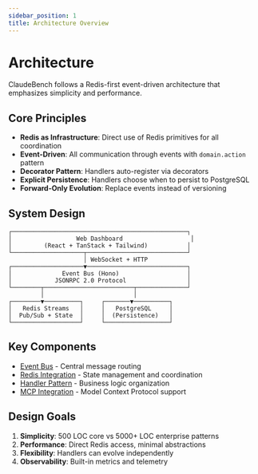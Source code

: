 ```yaml
---
sidebar_position: 1
title: Architecture Overview
---
```


# Architecture

ClaudeBench follows a Redis-first event-driven architecture that emphasizes simplicity and performance.

## Core Principles

- **Redis as Infrastructure**: Direct use of Redis primitives for all coordination
- **Event-Driven**: All communication through events with `domain.action` pattern
- **Decorator Pattern**: Handlers auto-register via decorators
- **Explicit Persistence**: Handlers choose when to persist to PostgreSQL
- **Forward-Only Evolution**: Replace events instead of versioning

## System Design

```
┌─────────────────────────────────────────────────┐
│                  Web Dashboard                   │
│         (React + TanStack + Tailwind)           │
└────────────────────┬────────────────────────────┘
                     │ WebSocket + HTTP
┌────────────────────▼────────────────────────────┐
│              Event Bus (Hono)                   │
│            JSONRPC 2.0 Protocol                 │
└────────┬─────────────────────────┬──────────────┘
         │                         │
┌────────▼──────────┐     ┌───────▼──────────┐
│   Redis Streams   │     │   PostgreSQL     │
│  Pub/Sub + State  │     │  (Persistence)   │
└───────────────────┘     └──────────────────┘
```

## Key Components

- [Event Bus](./event-bus) - Central message routing
- [Redis Integration](./redis) - State management and coordination
- [Handler Pattern](./handlers) - Business logic organization
- [MCP Integration](./mcp) - Model Context Protocol support

## Design Goals

1. **Simplicity**: 500 LOC core vs 5000+ LOC enterprise patterns
2. **Performance**: Direct Redis access, minimal abstractions
3. **Flexibility**: Handlers can evolve independently
4. **Observability**: Built-in metrics and telemetry